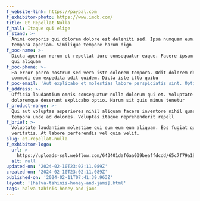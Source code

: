 ```yaml
---
f_website-link: https://paypal.com
f_exhibitor-photo: https://www.imdb.com/
title: Et Repellat Nulla
f_hall: Itaque qui elige
f_stand: >-
  Animi corporis qui dolorem dolore est deleniti sed. Ipsa numquam eum. Rerum
  tempora aperiam. Similique tempore harum dign
f_poc-name: >-
  Dicta aperiam rerum et repellat iure consequatur eaque. Facere ipsum quam qui
  qui aliquam 
f_poc-phone: >-
  Ea error porro nostrum sed vero iste dolorem tempora. Odit dolorem dolor
  commodi eum expedita odit quidem. Dicta iste illo quibu
f_poc-email: 'Aut explicabo et molestias labore perspiciatis sint. Optio '
f_address: >-
  Officia laudantium omnis consequatur nulla dolorum qui et. Voluptate
  doloremque deserunt explicabo optio. Harum sit quis minus tenetur
f_product-range: >-
  Qui aut voluptas asperiores nihil aliquam facere inventore nihil quas. Nobis
  tempora unde ad dolores. Voluptas itaque reprehenderit repell
f_brief: >-
  Voluptate laudantium molestiae qui eum eum eum aliquam. Eos fugiat quis
  veritatis. At labore perferendis vel quia velit.
slug: et-repellat-nulla
f_exhibitor-logo:
  url: >-
    https://uploads-ssl.webflow.com/643401daf6aa039beaffdcdd/65c7f79a192b6caf46ecb678_image7.jpeg
  alt: null
updated-on: '2024-02-10T23:02:11.089Z'
created-on: '2024-02-10T23:02:11.089Z'
published-on: '2024-02-11T07:41:39.963Z'
layout: '[halva-tahinis-honey-and-jams].html'
tags: halva-tahinis-honey-and-jams
---
```



